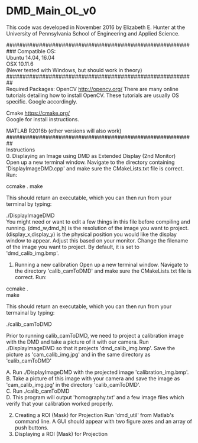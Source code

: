 # DMD_Main_OL_v0
This code was developed in November 2016 by Elizabeth E. Hunter at the University of Pennsylvania School of Engineering and Applied Science.

########################################################### 
Compatible OS:  
Ubuntu 14.04, 16.04  
OSX 10.11.6  
(Never tested with Windows, but should work in theory)  
##########################################################  
Required Packages: 
OpenCV http://opencv.org/ There are many online tutorials detailing how to install OpenCV. These tutorials are usually OS specific. Google accordingly.   

Cmake https://cmake.org/  
Google for install instructions.  
  
MATLAB R2016b (other versions will also work)  
##########################################################  
Instructions  
0. Displaying an Image using DMD as Extended Display (2nd Monitor)  
Open up a new terminal window. Navigate to the directory containing 'DisplayImageDMD.cpp' and make sure the CMakeLists.txt file is correct. Run:

ccmake .
make 

This should return an executable, which you can then run from your terminal by typing: 

./DisplayImageDMD  
You might need or want to edit a few things in this file before compiling and running. (dmd_w,dmd_h) is the resolution of the image you want to project. (display_x,display_y) is the physical position you would like the display window to appear. Adjust this based on your monitor. Change the filename of the image you want to project. By default, it is set to 'dmd_calib_img.bmp'.  

1. Running a new calibration 
Open up a new terminal window. Navigate to the directory 'calib_camToDMD' and make sure the CMakeLists.txt file is correct. Run:

ccmake .  
make

This should return an executable, which you can then run from your termainal by typing: 

./calib_camToDMD  

Prior to running calib_camToDMD, we need to project a calibration image with the DMD and take a picture of it with our camera. Run ./DisplayImageDMD so that it projects 'dmd_calib_img.bmp'. Save the picture as 'cam_calib_img.jpg' and in the same directory as 'calib_camToDMD'  
  
A. Run ./DisplayImageDMD with the projected image 'calibration_img.bmp'.
B. Take a picture of this image with your camera and save the image as 'cam_calib_img.jpg' in the directory 'calib_camToDMD'.  
C. Run ./calib_camToDMD  
D. This program will output 'homography.txt' and a few image files which verify that your calibration worked properly. 
   
2. Creating a ROI (Mask) for Projection
Run 'dmd_util' from Matlab's command line. A GUI should appear with two figure axes and an array of push buttons. 
3. Displaying a ROI (Mask) for Projection
